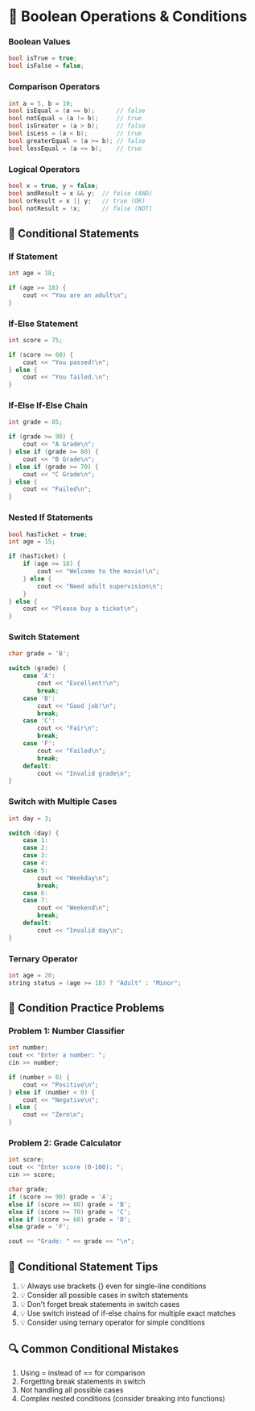 # 🔄 Boolean Operations & Conditions

### Boolean Values
```cpp
bool isTrue = true;
bool isFalse = false;
```

### Comparison Operators
```cpp
int a = 5, b = 10;
bool isEqual = (a == b);      // false
bool notEqual = (a != b);     // true
bool isGreater = (a > b);     // false
bool isLess = (a < b);        // true
bool greaterEqual = (a >= b); // false
bool lessEqual = (a <= b);    // true
```

### Logical Operators
```cpp
bool x = true, y = false;
bool andResult = x && y;  // false (AND)
bool orResult = x || y;   // true (OR)
bool notResult = !x;      // false (NOT)
```

## 🔀 Conditional Statements

### If Statement
```cpp
int age = 18;

if (age >= 18) {
    cout << "You are an adult\n";
}
```

### If-Else Statement
```cpp
int score = 75;

if (score >= 60) {
    cout << "You passed!\n";
} else {
    cout << "You failed.\n";
}
```

### If-Else If-Else Chain
```cpp
int grade = 85;

if (grade >= 90) {
    cout << "A Grade\n";
} else if (grade >= 80) {
    cout << "B Grade\n";
} else if (grade >= 70) {
    cout << "C Grade\n";
} else {
    cout << "Failed\n";
}
```

### Nested If Statements
```cpp
bool hasTicket = true;
int age = 15;

if (hasTicket) {
    if (age >= 18) {
        cout << "Welcome to the movie!\n";
    } else {
        cout << "Need adult supervision\n";
    }
} else {
    cout << "Please buy a ticket\n";
}
```

### Switch Statement
```cpp
char grade = 'B';

switch (grade) {
    case 'A':
        cout << "Excellent!\n";
        break;
    case 'B':
        cout << "Good job!\n";
        break;
    case 'C':
        cout << "Fair\n";
        break;
    case 'F':
        cout << "Failed\n";
        break;
    default:
        cout << "Invalid grade\n";
}
```

### Switch with Multiple Cases
```cpp
int day = 3;

switch (day) {
    case 1:
    case 2:
    case 3:
    case 4:
    case 5:
        cout << "Weekday\n";
        break;
    case 6:
    case 7:
        cout << "Weekend\n";
        break;
    default:
        cout << "Invalid day\n";
}
```

### Ternary Operator
```cpp
int age = 20;
string status = (age >= 18) ? "Adult" : "Minor";
```

## 🎯 Condition Practice Problems

### Problem 1: Number Classifier
```cpp
int number;
cout << "Enter a number: ";
cin >> number;

if (number > 0) {
    cout << "Positive\n";
} else if (number < 0) {
    cout << "Negative\n";
} else {
    cout << "Zero\n";
}
```

### Problem 2: Grade Calculator
```cpp
int score;
cout << "Enter score (0-100): ";
cin >> score;

char grade;
if (score >= 90) grade = 'A';
else if (score >= 80) grade = 'B';
else if (score >= 70) grade = 'C';
else if (score >= 60) grade = 'D';
else grade = 'F';

cout << "Grade: " << grade << "\n";
```

## 📌 Conditional Statement Tips

1. 💡 Always use brackets {} even for single-line conditions
2. 💡 Consider all possible cases in switch statements
3. 💡 Don't forget break statements in switch cases
4. 💡 Use switch instead of if-else chains for multiple exact matches
5. 💡 Consider using ternary operator for simple conditions

## 🔍 Common Conditional Mistakes

1. Using = instead of == for comparison
2. Forgetting break statements in switch
3. Not handling all possible cases
4. Complex nested conditions (consider breaking into functions)
```
